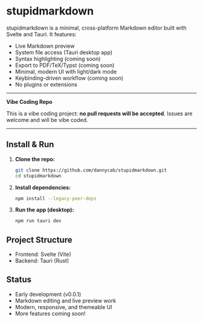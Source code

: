 # stupidmarkdown

stupidmarkdown is a minimal, cross-platform Markdown editor built with Svelte and Tauri. It features:

- Live Markdown preview
- System file access (Tauri desktop app)
- Syntax highlighting (coming soon)
- Export to PDF/TeX/Typst (coming soon)
- Minimal, modern UI with light/dark mode
- Keybinding-driven workflow (coming soon)
- No plugins or extensions

---

**Vibe Coding Repo**

This is a vibe coding project: **no pull requests will be accepted**. Issues are welcome and will be vibe coded.

---

## Install & Run

1. **Clone the repo:**
   ```sh
   git clone https://github.com/dannycab/stupidmarkdown.git
   cd stupidmarkdown
   ```
2. **Install dependencies:**
   ```sh
   npm install --legacy-peer-deps
   ```
3. **Run the app (desktop):**
   ```sh
   npm run tauri dev
   ```

## Project Structure
- Frontend: Svelte (Vite)
- Backend: Tauri (Rust)

## Status
- Early development (v0.0.1)
- Markdown editing and live preview work
- Modern, responsive, and themeable UI
- More features coming soon!
